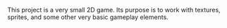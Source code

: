 This project is a very small 2D game. Its purpose is to work with textures, sprites, and some other very basic gameplay elements.
